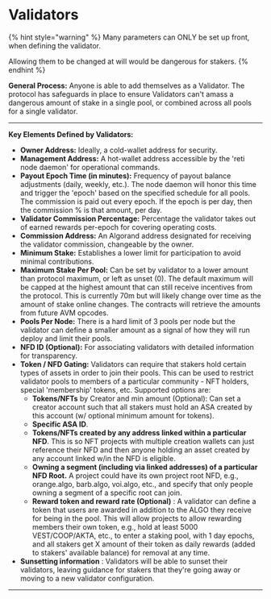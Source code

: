 # Validators

{% hint style="warning" %}
Many parameters can ONLY be set up front, when defining the validator.

Allowing them to be changed at will would be dangerous for stakers.
{% endhint %}

**General Process:** Anyone is able to add themselves as a Validator. The protocol has safeguards in place to ensure Validators can't amass a dangerous amount of stake in a single pool, or combined across all pools for a single validator.

***

**Key Elements Defined by Validators:**

* **Owner Address:** Ideally, a cold-wallet address for security.
* **Management Address:** A hot-wallet address accessible by the 'reti node daemon' for operational commands.
* **Payout Epoch Time (in minutes):** Frequency of payout balance adjustments (daily, weekly, etc.).  The node daemon will honor this time and trigger the 'epoch' based on the specified schedule for all pools.   The commission is paid out every epoch.  If the epoch is per day, then the commission % is that amount, per day.
* **Validator Commission Percentage:** Percentage the validator takes out of earned rewards per-epoch for covering operating costs. &#x20;
* **Commission Address:** An Algorand address designated for receiving the validator commission, changeable by the owner.
* **Minimum Stake:** Establishes a lower limit for participation to avoid minimal contributions.
* **Maximum Stake Per Pool:** Can be set by validator to a lower amount than protocol maximum, or left as unset (0).  The default maximum will be capped at the highest amount that can still receive incentives from the protocol.  This is currently 70m but will likely change over time as the amount of stake online changes.  The contracts will retrieve the amounts from future AVM opcodes.
* **Pools Per Node:** There is a hard limit of 3 pools per node but the validator can define a smaller amount as a signal of how they will run deploy and limit their pools.
* **NFD ID (Optional):** For associating validators with detailed information for transparency.
* **Token / NFD Gating:** Validators can require that stakers hold certain types of assets in order to join their pools. This can be used to restrict validator pools to members of a particular community - NFT holders, special 'membership' tokens, etc. Supported options are:
  * **Tokens/NFTs** by Creator and min amount (Optional): Can set a creator account such that all stakers must hold an ASA created by this account (w/ optional minimum amount for tokens).
  * **Specific ASA ID**.
  * **Tokens/NFTs created by any address linked within a particular NFD**. This is so NFT projects with multiple creation wallets can just reference their NFD and then anyone holding an asset created by any account linked w/in the NFD is eligible.
  * **Owning a segment (including via linked addresses) of a particular NFD Root.** A project could have its own project root NFD, e.g., orange.algo, barb.algo, voi.algo, etc., and specify that only people owning a segment of a specific root can join.
  * **Reward token and reward rate (Optional)** : A validator can define a token that users are awarded in addition to the ALGO they receive for being in the pool. This will allow projects to allow rewarding members their own token, e.g., hold at least 5000 VEST/COOP/AKTA, etc., to enter a staking pool, with 1 day epochs, and all stakers get X amount of their token as daily rewards (added to stakers' available balance) for removal at any time.
* **Sunsetting information** : Validators will be able to sunset their validators, leaving guidance for stakers that they're going away or moving to a new validator configuration.

***

